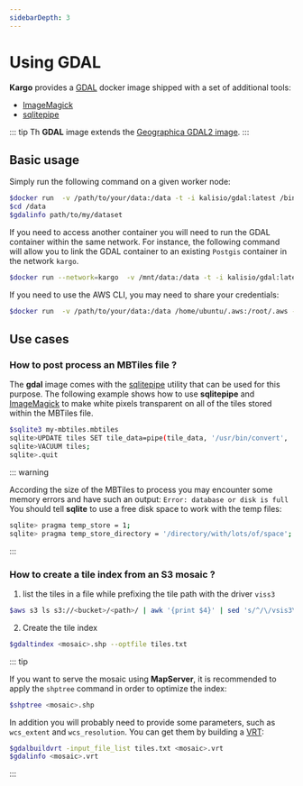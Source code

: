 ```yaml
---
sidebarDepth: 3
---
```


# Using GDAL

**Kargo** provides a [GDAL](https://www.gdal.org/index.html) docker image shipped with a set of additional tools:
* [ImageMagick](https://www.imagemagick.org/)
* [sqlitepipe](https://github.com/icetan/sqlitepipe)

::: tip
Th **GDAL** image extends the [Geographica GDAL2 image](https://hub.docker.com/r/geographica/gdal2/).
:::

## Basic usage

Simply run the following command on a given worker node:

```bash
$docker run  -v /path/to/your/data:/data -t -i kalisio/gdal:latest /bin/bash
$cd /data
$gdalinfo path/to/my/dataset
```

If you need to access another container you will need to run the GDAL container within the same network. For instance, the following command will allow you to link the GDAL container to an existing `Postgis` container in the network `kargo`.

```bash
$docker run --network=kargo  -v /mnt/data:/data -t -i kalisio/gdal:latest /bin/bash
```

If you need to use the AWS CLI, you may need to share your credentials:

```bash
$docker run  -v /path/to/your/data:/data /home/ubuntu/.aws:/root/.aws -t -i kalisio/gdal:latest /bin/bash
```

## Use cases

### How to post process an MBTiles file ?

The **gdal** image comes with the [sqlitepipe](https://github.com/icetan/sqlitepipe) utility that can be used for this purpose. The following example shows how to use **sqlitepipe** and [ImageMagick](https://www.imagemagick.org/) to make white pixels transparent on all of the tiles stored within the MBTiles file.

```bash
$sqlite3 my-mbtiles.mbtiles
sqlite>UPDATE tiles SET tile_data=pipe(tile_data, '/usr/bin/convert', '-transparent', 'white', 'png:-', 'png:-');
sqlite>VACUUM tiles;
sqlite>.quit
```

::: warning

According the size of the MBTiles to process you may encounter some memory errors and have such an output: `Error: database or disk is full` 
You should tell **sqlite** to use a free disk space to work with the temp files:

```bash
sqlite> pragma temp_store = 1;
sqlite> pragma temp_store_directory = '/directory/with/lots/of/space';
```
:::

### How to create a tile index from an S3 mosaic ?

1. list the tiles in a file while prefixing the tile path with the driver `viss3`

```bash
$aws s3 ls s3://<bucket>/<path>/ | awk '{print $4}' | sed 's/^/\/vsis3\/<bucket>\/<path>\//' > tiles.txt
```

2. Create the tile index

```bash
$gdaltindex <mosaic>.shp --optfile tiles.txt
```

::: tip

If you want to serve the mosaic using **MapServer**, it is recommended to apply the `shptree` command in order
to optimize the index:

```bash
$shptree <mosaic>.shp
```

In addition you will probably need to provide some parameters, such as `wcs_extent` and `wcs_resolution`. You can get them by building a [VRT](https://gdal.org/drivers/raster/vrt.html):

```bash
$gdalbuildvrt -input_file_list tiles.txt <mosaic>.vrt
$gdalinfo <mosaic>.vrt
```
:::
